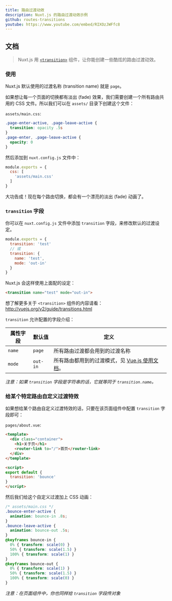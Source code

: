 ```yaml
---
title: 路由过渡动效
description: Nuxt.js 的路由过渡动效示例
github: routes-transitions
youtube: https://www.youtube.com/embed/RIXOzJWFfc8
---
```


## 文档

> Nuxt.js 用  [`<transition>`](http://vuejs.org/v2/guide/transitions.html#Transitioning-Single-Elements-Components) 组件，让你能创建一些酷炫的路由过渡动效。

### 使用

Nuxt.js 默认使用的过渡名称 (transition name) 就是 `page`。

如果想让每一个页面的切换都有淡出 (fade) 效果，我们需要创建一个所有路由共用的 CSS 文件。所以我们可以在 `assets/` 目录下创建这个文件：

`assets/main.css`:

```css
.page-enter-active, .page-leave-active {
  transition: opacity .5s
}
.page-enter, .page-leave-active {
  opacity: 0
}
```

然后添加到 `nuxt.config.js` 文件中：

```js
module.exports = {
  css: [
    'assets/main.css'
  ]
}
```

大功告成！现在每个路由切换，都会有一个漂亮的淡出 (fade) 动画了。

### `transition` 字段

你可以在 `nuxt.config.js` 文件中添加 `transition` 字段，来修改默认的过渡设定。

```js
module.exports = {
  transition: 'test'
  // 或
  transition: {
    name: 'test',
    mode: 'out-in'
  }
}
```

Nuxt.js 会这样使用上面配的设定：
```html
<transition name="test" mode="out-in">
```

想了解更多关于 `<transition>` 组件的内容请看：http://vuejs.org/v2/guide/transitions.html

`transition` 允许配置的字段介绍：

| 属性字段 | 默认值 | 定义 |
|------|------------|-----------|
| `name` | `page` | 所有路由过渡都会用到的过渡名称 |
| `mode` | `out-in` | 所有路由都用到的过渡模式，见 [Vue.js 使用文档](http://vuejs.org/v2/guide/transitions.html#Transition-Modes)。 |

*注意：如果 `transition` 字段是字符串的话，它就等同于 `transition.name`。*

### 给某个特定路由自定义过渡特效

如果想给某个路由自定义过渡特效的话，只要在该页面组件中配置 `transition` 字段即可：

`pages/about.vue`:
```html
<template>
  <div class="container">
    <h1>关于页</h1>
    <router-link to="/">首页</router-link>
  </div>
</template>

<script>
export default {
  transition: 'bounce'
}
</script>
```

然后我们给这个自定义过渡加上 CSS 动画：

```css
/* assets/main.css */
.bounce-enter-active {
  animation: bounce-in .8s;
}
.bounce-leave-active {
  animation: bounce-out .5s;
}
@keyframes bounce-in {
  0% { transform: scale(0) }
  50% { transform: scale(1.5) }
  100% { transform: scale(1) }
}
@keyframes bounce-out {
  0% { transform: scale(1) }
  50% { transform: scale(1.5) }
  100% { transform: scale(0) }
}
```

*注意：在页面组件中，你也同样给 `transition` 字段传对象*
